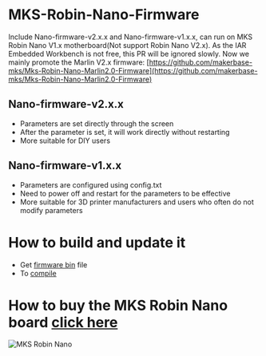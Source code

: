 # MKS-Robin-Nano-Firmware
Include Nano-firmware-v2.x.x and Nano-firmware-v1.x.x, can run on MKS Robin Nano V1.x motherboard(Not support Robin Nano V2.x).
As the IAR Embedded Workbench is not free, this PR will be ignored slowly. Now we mainly promote the Marlin V2.x firmware: [https://github.com/makerbase-mks/Mks-Robin-Nano-Marlin2.0-Firmware](https://github.com/makerbase-mks/Mks-Robin-Nano-Marlin2.0-Firmware)
## Nano-firmware-v2.x.x
- Parameters are set directly through the screen
- After the parameter is set, it will work directly without restarting
- More suitable for DIY users
## Nano-firmware-v1.x.x
- Parameters are configured using config.txt
- Need to power off and restart for the parameters to be effective
- More suitable for 3D printer manufacturers and users who often do not modify parameters

# How to build and update it
- Get [firmware bin](https://github.com/makerbase-mks/MKS-Robin-Nano) file
- To [compile](https://github.com/makerbase-mks/MKS-Robin-Nano-Firmware/wiki/How-to-build-update-nano-firmware)

# How to buy the MKS Robin Nano board [click here](https://pt.aliexpress.com/item/33013776323.html?spm=a2g03.12010612.8148356.1.6065788ea0s5gT)
![MKS Robin Nano](https://github.com/makerbase-mks/MKS-Robin-Nano-Firmware/blob/Nano-firmware-v2.x.x/Picture/MKS_Robin_Nano.png)
